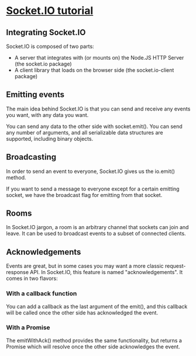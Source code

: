 # [Socket.IO tutorial](https://socket.io/docs/v4/tutorial/introduction)

## Integrating Socket.IO
Socket.IO is composed of two parts:
- A server that integrates with (or mounts on) the Node.JS HTTP Server (the socket.io package)
- A client library that loads on the browser side (the socket.io-client package)

## Emitting events
The main idea behind Socket.IO is that you can send and receive any events you want, with any data you want.

You can send any data to the other side with socket.emit(). You can send any number of arguments, and all serializable data structures are supported, including binary objects.

## Broadcasting
In order to send an event to everyone, Socket.IO gives us the io.emit() method.

If you want to send a message to everyone except for a certain emitting socket, we have the broadcast flag for emitting from that socket.

## Rooms
In Socket.IO jargon, a room is an arbitrary channel that sockets can join and leave. It can be used to broadcast events to a subset of connected clients.

## Acknowledgements
Events are great, but in some cases you may want a more classic request-response API. In Socket.IO, this feature is named "acknowledgements". It comes in two flavors:

### With a callback function
You can add a callback as the last argument of the emit(), and this callback will be called once the other side has acknowledged the event.

### With a Promise
The emitWithAck() method provides the same functionality, but returns a Promise which will resolve once the other side acknowledges the event.
